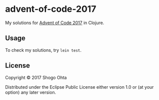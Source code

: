 # advent-of-code-2017

My solutions for [Advent of Code 2017](http://adventofcode.com/2017) in Clojure.

## Usage

To check my solutions, try `lein test`.

## License

Copyright © 2017 Shogo Ohta

Distributed under the Eclipse Public License either version 1.0 or (at
your option) any later version.
